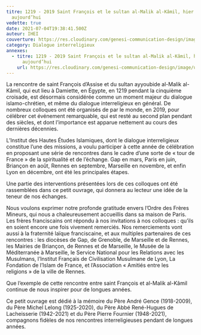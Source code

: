```yaml
---
titre: 1219 - 2019 Saint François et le sultan al-Malik al-Kâmil, hier et
  aujourd’hui
vedette: true
date: 2021-07-04T19:38:41.500Z
auteur: IHEI
couverture: https://res.cloudinary.com/genesi-communication-design/image/upload/v1625428390/IHEI_St-Franc%CC%A7ois-et-le-Sultan-1_qpeow6.jpg
category: Dialogue interreligieux
annexes:
  - titre: 1219 - 2019 Saint François et le sultan al-Malik al-Kâmil, hier et
      aujourd’hui
    url: https://res.cloudinary.com/genesi-communication-design/image/upload/v1625428052/IHEI_St_Franc%CC%A7ois_et_le_Sultan_bfmmze.pdf
---
```

[](https://res.cloudinary.com/genesi-communication-design/image/upload/v1625428052/IHEI_St_Franc%CC%A7ois_et_le_Sultan_bfmmze.pdf)La rencontre de saint François d’Assise et du sultan ayyoubide al-Malik al-Kâmil, qui eut lieu à Damiette, en Égypte, en 1219 pendant la cinquième croisade, est désormais considérée comme un moment majeur du dialogue islamo-chrétien, et même du dialogue interreligieux en général. De nombreux colloques ont été organisés de par le monde, en 2019, pour célébrer cet événement remarquable, qui est resté au second plan pendant des siècles, et dont l’importance est apparue nettement au cours des dernières décennies.

L’Institut des Hautes Études Islamiques, dont le dialogue interreligieux constitue l’une des missions, a voulu participer à cette année de célébration en proposant une série de rencontres dans le cadre d’une sorte de «&nbsp;tour de France&nbsp;» de la spiritualité et de l’échange. Gap en mars, Paris en juin, Briançon en août, Rennes en septembre, Marseille en novembre, et enfin Lyon en décembre, ont été les principales étapes.

Une partie des interventions présentées lors de ces colloques ont été rassemblées dans ce petit ouvrage, qui donnera au lecteur une idée de la teneur de nos échanges.

Nous voulons exprimer notre profonde gratitude envers l’Ordre des Frères Mineurs, qui nous a chaleureusement accueillis dans sa maison de Paris. Les frères franciscains ont répondu à nos invitations à nos colloques&nbsp;: qu’ils en soient encore une fois vivement remerciés. Nos remerciements vont aussi à la fraternité laïque franciscaine, et aux multiples partenaires de ces rencontres&nbsp;: les diocèses de Gap, de Grenoble, de Marseille et de Rennes, les Mairies de Briançon, de Rennes et de Marseille, le Musée de la Méditerranée à Marseille, le Service National pour les Relations avec les Musulmans, l’Institut Français de Civilisation Musulmane de Lyon, La Fondation de l’Islam de France, et l’Association «&nbsp;Amitiés entre les religions&nbsp;» de la ville de Rennes.

Que l’exemple de cette rencontre entre saint François et al-Malik al-Kâmil continue de nous inspirer pour de longues années.

Ce petit ouvrage est dédié à la mémoire du Père André Gence (1918-2009), du Père Michel Lelong (1925-2020), du Père Abbé René-Hugues de Lacheisserie (1942-2021) et du Père Pierre Fournier (1948-2021), compagnons fidèles de nos rencontres interreligieuses pendant de longues années.